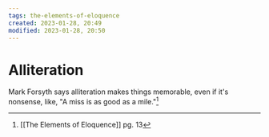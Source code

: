 ```yaml
---
tags: the-elements-of-eloquence 
created: 2023-01-28, 20:49
modified: 2023-01-28, 20:50
---
```


# Alliteration
Mark Forsyth says alliteration makes things memorable, even if it's nonsense, like, "A miss is as good as a mile."[^1]

[^1]: [[The Elements of Eloquence]] pg. 13